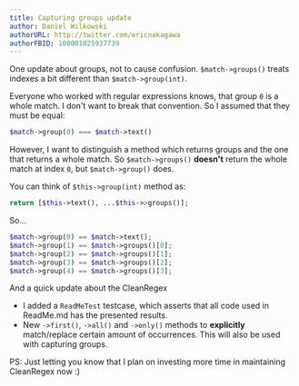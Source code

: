 ```yaml
---
title: Capturing groups update
author: Daniel Wilkowski
authorURL: http://twitter.com/ericnakagawa
authorFBID: 100001025937739
---
```


One update about groups, not to cause confusion. `$match->groups()` treats indexes a bit different than `$match->group(int)`.

Everyone who worked with regular expressions knows, that group `0` is a whole match. I don't want to break 
that convention. So I assumed that they must be equal:
```php
$match->group(0) === $match->text()
```

However, I want to distinguish a method which returns groups and the one that returns a whole match. 
So `$match->groups()` **doesn't** return the whole match at index `0`, but `$match->group()` does.

<!--truncate-->

You can think of `$this->group(int)` method as:
```php
return [$this->text(), ...$this->>groups()];
```

So...
```php
$match->group(0) == $match->text();
$match->group(1) == $match->groups()[0];
$match->group(2) == $match->groups()[1];
$match->group(3) == $match->groups()[2];
$match->group(4) == $match->groups()[3];
```

And a quick update about the CleanRegex

- I added a `ReadMeTest` testcase, which asserts that all code used in ReadMe.md has the presented results.
- New `->first()`, `->all()` and `->only()` methods to **explicitly** match/replace certain amount of occurrences. 
  This will also be used with capturing groups.

PS: Just letting you know that I plan on investing more time in maintaining CleanRegex now :)
